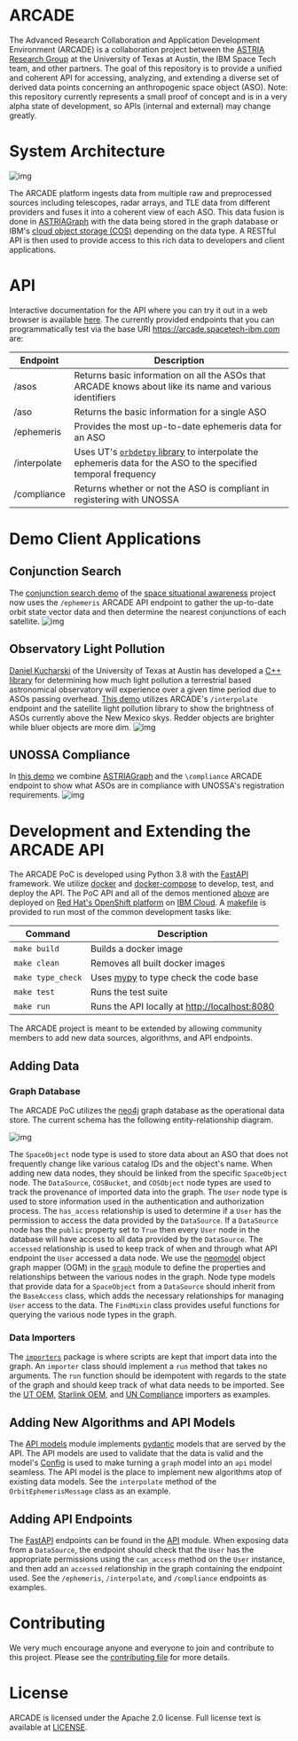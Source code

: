 # ARCADE

The Advanced Research Collaboration and Application Development Environment (ARCADE) is a collaboration project between the [ASTRIA Research Group](https://sites.utexas.edu/moriba/) at the University of Texas at Austin, the IBM Space Tech team, and other partners. The goal of this repository is to provide a unified and coherent API for accessing, analyzing, and extending a diverse set of derived data points concerning an anthropogenic space object (ASO). Note: this repository currently represents a small proof of concept and is in a very alpha state of development, so APIs (internal and external) may change greatly.


# System Architecture

![img](docs/arcade_arch.png)

The ARCADE platform ingests data from multiple raw and preprocessed sources including telescopes, radar arrays, and TLE data from different providers and fuses it into a coherent view of each ASO. This data fusion is done in [ASTRIAGraph](https://sites.utexas.edu/moriba/astriagraph/) with the data being stored in the graph database or IBM's [cloud object storage (COS)](https://www.ibm.com/products/cloud-object-storage) depending on the data type. A RESTful API is then used to provide access to this rich data to developers and client applications.


# API

Interactive documentation for the API where you can try it out in a web browser is available [here](https://arcade.spacetech-ibm.com/docs). The currently provided endpoints that you can programmatically test via the base URI <https://arcade.spacetech-ibm.com> are:

| Endpoint     | Description                                                                                                                                             |
|------------ |------------------------------------------------------------------------------------------------------------------------------------------------------- |
| /asos        | Returns basic information on all the ASOs that ARCADE knows about like its name and various identifiers                                                 |
| /aso         | Returns the basic information for a single ASO                                                                                                          |
| /ephemeris   | Provides the most up-to-date ephemeris data for an ASO                                                                                                  |
| /interpolate | Uses UT's [`orbdetpy` library](https://github.com/ut-astria/orbdetpy) to interpolate the ephemeris data for the ASO to the specified temporal frequency |
| /compliance  | Returns whether or not the ASO is compliant in registering with UNOSSA                                                                                  |


<a id="org01e58d2"></a>

# Demo Client Applications


## Conjunction Search

The [conjunction search demo](https://spaceorbits.net) of the [space situational awareness](https://github.com/ibm/spacetech-ssa) project now uses the `/ephemeris` ARCADE API endpoint to gather the up-to-date orbit state vector data and then determine the nearest conjunctions of each satellite. ![img](docs/conj.png)


## Observatory Light Pollution

[Daniel Kucharski](https://www.oden.utexas.edu/people/1610/) of the University of Texas at Austin has developed a [C++ library](https://github.com/danielkucharski/SatLightPollution) for determining how much light pollution a terrestrial based astronomical observatory will experience over a given time period due to ASOs passing overhead. [This demo](https://slp.spacetech-ibm.com) utilizes ARCADE's `/interpolate` endpoint and the satellite light pollution library to show the brightness of ASOs currently above the New Mexico skys. Redder objects are brighter while bluer objects are more dim. ![img](docs/slp.png)


## UNOSSA Compliance

In [this demo](https://astriagraph.spacetech-ibm.com) we combine [ASTRIAGraph](http://astria.tacc.utexas.edu/AstriaGraph/) and the `\compliance` ARCADE endpoint to show what ASOs are in compliance with UNOSSA's registration requirements. ![img](docs/astriagraph.png)


# Development and Extending the ARCADE API

The ARCADE PoC is developed using Python 3.8 with the [FastAPI](https://fastapi.tiangolo.com) framework. We utilize [docker](https://www.docker.com) and [docker-compose](https://docs.docker.com/compose/) to develop, test, and deploy the API. The PoC API and all of the demos mentioned [above](#org82ad767) are deployed on [Red Hat's OpenShift platform](https://www.openshift.com) on [IBM Cloud](https://www.ibm.com/cloud). A [makefile](Makefile) is provided to run most of the common development tasks like:

| Command           | Description                                                                     |
|----------------- |------------------------------------------------------------------------------- |
| `make build`      | Builds a docker image                                                           |
| `make clean`      | Removes all built docker images                                                 |
| `make type_check` | Uses [mypy](https://mypy.readthedocs.io/en/stable/) to type check the code base |
| `make test`       | Runs the test suite                                                             |
| `make run`        | Runs the API locally at <http://localhost:8080>                                 |

The ARCADE project is meant to be extended by allowing community members to add new data sources, algorithms, and API endpoints.


## Adding Data


### Graph Database

The ARCADE PoC utilizes the [neo4j](https://neo4j.com) graph database as the operational data store. The current schema has the following entity-relationship diagram.

![img](docs/arcade_graph2.png)

The `SpaceObject` node type is used to store data about an ASO that does not frequently change like various catalog IDs and the object's name. When adding new data nodes, they should be linked from the specific `SpaceObject` node. The `DataSource`, `COSBucket`, and `COSObject` node types are used to track the provenance of imported data into the graph. The `User` node type is used to store information used in the authentication and authorization process. The `has_access` relationship is used to determine if a `User` has the permission to access the data provided by the `DataSource`. If a `DataSource` node has the `public` property set to `True` then every `User` node in the database will have access to all data provided by the `DataSource`. The `accessed` relationship is used to keep track of when and through what API endpoint the `User` accessed a data node. We use the [neomodel](https://neomodel.readthedocs.io/en/latest/) object graph mapper (OGM) in the [`graph`](arcade/models/graph.py) module to define the properties and relationships between the various nodes in the graph. Node type models that provide data for a `SpaceObject` from a `DataSource` should inherit from the `BaseAccess` class, which adds the necessary relationships for managing `User` access to the data. The `FindMixin` class provides useful functions for querying the various node types in the graph.


### Data Importers

The [`importers`](arcade/importers/) package is where scripts are kept that import data into the graph. An `importer` class should implement a `run` method that takes no arguments. The `run` function should be idempotent with regards to the state of the graph and should keep track of what data needs to be imported. See the [UT OEM](arcade/importers/cos_oem/ut_oem.py), [Starlink OEM](arcade/importers/cos_oem/starlink_oem.py), and [UN Compliance](arcade/importers/un_compliance.py) importers as examples.


## Adding New Algorithms and API Models

The [API models](arcade/models/api.py) module implements [pydantic](https://pydantic-docs.helpmanual.io) models that are served by the API. The API models are used to validate that the data is valid and the model's [Config](https://pydantic-docs.helpmanual.io/usage/models/#orm-mode-aka-arbitrary-class-instances) is used to make turning a `graph` model into an `api` model seamless. The API model is the place to implement new algorithms atop of existing data models. See the `interpolate` method of the `OrbitEphemerisMessage` class as an example.


## Adding API Endpoints

The [FastAPI](https://fastapi.tiangolo.com) endpoints can be found in the [API](arcade/api.py) module. When exposing data from a `DataSource`, the endpoint should check that the `User` has the appropriate permissions using the `can_access` method on the `User` instance, and then add an `accessed` relationship in the graph containing the endpoint used. See the `/ephemeris`, `/interpolate`, and `/compliance` endpoints as examples.


# Contributing

We very much encourage anyone and everyone to join and contribute to this project. Please see the [contributing file](file:///Users/colin/projects/arcade/CONTRIBUTING.md) for more details.


# License

ARCADE is licensed under the Apache 2.0 license. Full license text is available at [LICENSE](file:///Users/colin/projects/arcade/LICENSE).
